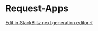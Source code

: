 # Request-Apps

[Edit in StackBlitz next generation editor ⚡️](https://stackblitz.com/~/github.com/Saeedx303/Request-Apps)